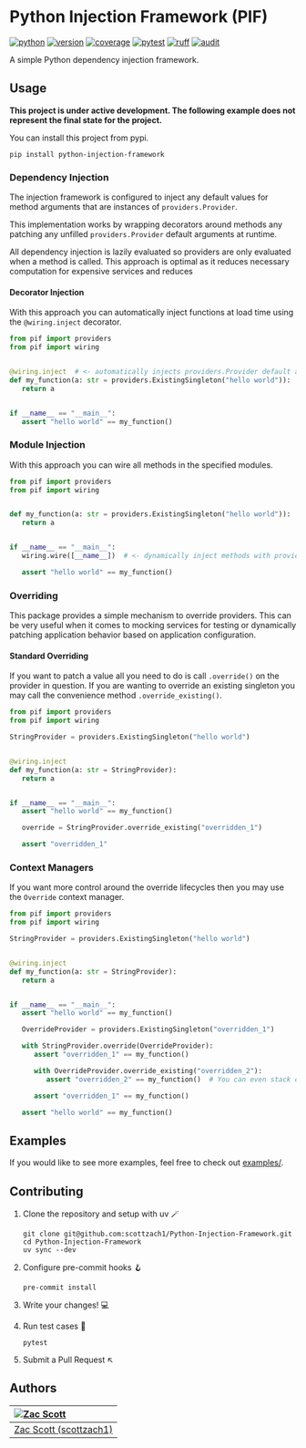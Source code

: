 # Python Injection Framework (PIF)

[![python](https://github.com/scottzach1/Python-Injector-Framework/blob/gh-pages/python.svg?raw=true)](https://github.com/scottzach1/Python-Injector-Framework/)
[![version](https://github.com/scottzach1/Python-Injector-Framework/blob/gh-pages/version.svg?raw=true)](https://github.com/scottzach1/Python-Injector-Framework/)
[![coverage](https://github.com/scottzach1/Python-Injector-Framework/blob/gh-pages/coverage.svg?raw=true)](https://github.com/scottzach1/Python-Injector-Framework/)
[![pytest](https://github.com/scottzach1/Python-Injector-Framework/blob/gh-pages/pytest.svg?raw=true)](https://github.com/scottzach1/Python-Injector-Framework/)
[![ruff](https://github.com/scottzach1/Python-Injector-Framework/blob/gh-pages/ruff.svg?raw=true)](https://github.com/scottzach1/Python-Injector-Framework/)
[![audit](https://github.com/scottzach1/Python-Injector-Framework/blob/gh-pages/audit.svg?raw=true)](https://github.com/scottzach1/Python-Injector-Framework/)

A simple Python dependency injection framework.

## Usage

**This project is under active development. The following example does not represent the final state for the project.**

You can install this project from pypi.

```shell
pip install python-injection-framework
```

### Dependency Injection

The injection framework is configured to inject any default values for method arguments that are instances
of `providers.Provider`.

This implementation works by wrapping decorators around methods any patching any unfilled `providers.Provider` default
arguments at runtime.

All dependency injection is lazily evaluated so providers are only evaluated when a method is called. This approach is
optimal as it reduces necessary computation for expensive services and reduces

#### Decorator Injection

With this approach you can automatically inject functions at load time using the `@wiring.inject` decorator.

```python
from pif import providers
from pif import wiring


@wiring.inject  # <- automatically injects providers.Provider default arguments!
def my_function(a: str = providers.ExistingSingleton("hello world")):
   return a


if __name__ == "__main__":
   assert "hello world" == my_function()
```

### Module Injection

With this approach you can wire all methods in the specified modules.

```python
from pif import providers
from pif import wiring


def my_function(a: str = providers.ExistingSingleton("hello world")):
   return a


if __name__ == "__main__":
   wiring.wire([__name__])  # <- dynamically inject methods with providers.Provider default arguments!

   assert "hello world" == my_function()
```

### Overriding

This package provides a simple mechanism to override providers. This can be very useful when it comes to mocking
services for testing or dynamically patching application behavior based on application configuration.

#### Standard Overriding

If you want to patch a value all you need to do is call `.override()` on the provider in question. If you are wanting to
override an existing singleton you may call the convenience method `.override_existing()`.

```python
from pif import providers
from pif import wiring

StringProvider = providers.ExistingSingleton("hello world")


@wiring.inject
def my_function(a: str = StringProvider):
   return a


if __name__ == "__main__":
   assert "hello world" == my_function()

   override = StringProvider.override_existing("overridden_1")

   assert "overridden_1"
```

### Context Managers

If you want more control around the override lifecycles then you may use the `Override` context manager.

```python
from pif import providers
from pif import wiring

StringProvider = providers.ExistingSingleton("hello world")


@wiring.inject
def my_function(a: str = StringProvider):
   return a


if __name__ == "__main__":
   assert "hello world" == my_function()

   OverrideProvider = providers.ExistingSingleton("overridden_1")

   with StringProvider.override(OverrideProvider):
      assert "overridden_1" == my_function()

      with OverrideProvider.override_existing("overridden_2"):
         assert "overridden_2" == my_function()  # You can even stack overrides!!

      assert "overridden_1" == my_function()

   assert "hello world" == my_function()
```

## Examples

If you would like to see more examples, feel free to check out [examples/](examples).

## Contributing

1. Clone the repository and setup with uv 🪄

    ```shell
    git clone git@github.com:scottzach1/Python-Injection-Framework.git
    cd Python-Injection-Framework
    uv sync --dev
    ```

2. Configure pre-commit hooks 🪝

    ```shell
    pre-commit install
    ```

3. Write your changes! 💻️

4. Run test cases 🧪

    ```shell
    pytest
    ```

5. Submit a Pull Request ↖️

## Authors

| [![Zac Scott](https://avatars.githubusercontent.com/u/38968222?s=128&v=4)](https://github.com/scottzach1) |
|:----------------------------------------------------------------------------------------------------------|
| [Zac Scott (scottzach1)](https://github.com/scottzach1)                                                   |

